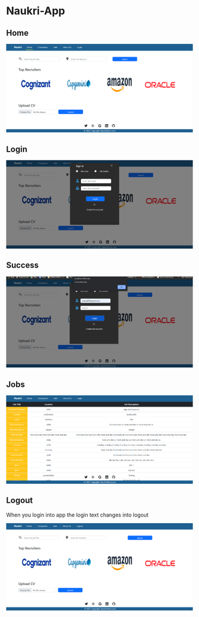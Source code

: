 # Naukri-App

Home
-----

![alt text](https://github.com/Shubham-handa/Naukri-App/blob/master/Home.png)

Login
-----

![alt text](https://github.com/Shubham-handa/Naukri-App/blob/master/login.png)

Success
-------

![alt text](https://github.com/Shubham-handa/Naukri-App/blob/master/success.png)

Jobs
----

![alt text](https://github.com/Shubham-handa/Naukri-App/blob/master/jobs.png)

Logout
------

When you login into app the login text changes into logout 

![alt text](https://github.com/Shubham-handa/Naukri-App/blob/master/logout.png)


